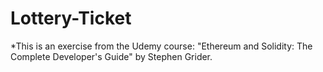 # Lottery-Ticket



*This is an exercise from the Udemy course: "Ethereum and Solidity: The Complete Developer's Guide" by Stephen Grider.
